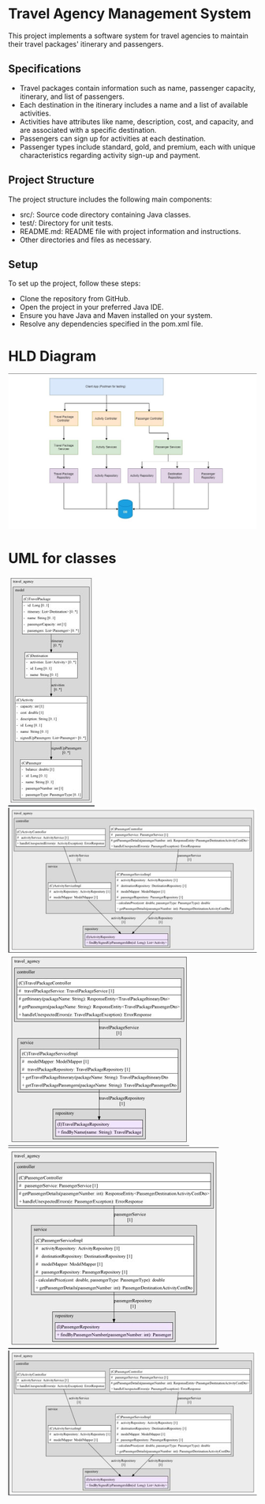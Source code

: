# **Travel Agency Management System**
This project implements a software system for travel agencies to maintain their travel packages' itinerary and passengers.

## Specifications
- Travel packages contain information such as name, passenger capacity, itinerary, and list of passengers.
- Each destination in the itinerary includes a name and a list of available activities.
- Activities have attributes like name, description, cost, and capacity, and are associated with a specific destination.
- Passengers can sign up for activities at each destination.
- Passenger types include standard, gold, and premium, each with unique characteristics regarding activity sign-up and payment.

## Project Structure
The project structure includes the following main components:
- src/: Source code directory containing Java classes.
- test/: Directory for unit tests.
- README.md: README file with project information and instructions.
- Other directories and files as necessary.

## Setup
To set up the project, follow these steps:
- Clone the repository from GitHub.
- Open the project in your preferred Java IDE.
- Ensure you have Java and Maven installed on your system.
- Resolve any dependencies specified in the pom.xml file.

# **HLD Diagram**
![HLD Diagram](Diagrams/HLD.jpg)

# **UML for classes**
![UML Model Classes](Diagrams/LLD/Models/models.JPG) 
![Activity Component](Diagrams/LLD/Components/ActivityComponent.JPG)
![TravelPackage Component](Diagrams/LLD/Components/TravelComponent.JPG)
![Passenger Component](Diagrams/LLD/Components/PassengerComponent.JPG)
![Activity Component](Diagrams/LLD/Components/ActivityComponent.JPG)
